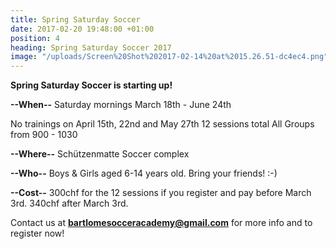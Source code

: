 ```yaml
---
title: Spring Saturday Soccer
date: 2017-02-20 19:48:00 +01:00
position: 4
heading: Spring Saturday Soccer 2017
image: "/uploads/Screen%20Shot%202017-02-14%20at%2015.26.51-dc4ec4.png"
---
```


**Spring Saturday Soccer is starting up!**

**--When--**
Saturday mornings
March 18th - June 24th

No trainings on April 15th, 22nd and May 27th
12 sessions total
All Groups from 900 - 1030

**--Where--**
Schützenmatte Soccer complex

**--Who--**
Boys & Girls aged 6-14 years old. Bring your friends! :-)

**--Cost--**
300chf for the 12 sessions if you register and pay before March 3rd. 340chf after March 3rd.

Contact us at **bartlomesocceracademy@gmail.com** for more info and to register now!